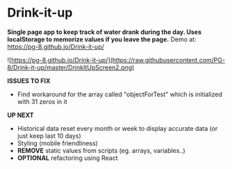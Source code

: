 # Drink-it-up

**Single page app to keep track of water drank during the day. Uses localStorage to memorize values if you leave the page.** Demo at: https://pg-8.github.io/Drink-it-up/

![https://pg-8.github.io/Drink-it-up/](https://raw.githubusercontent.com/PG-8/Drink-it-up/master/DrinkItUpScreen2.png)

**ISSUES TO FIX**

- Find workaround for the array called "objectForTest" which is initialized with 31 zeros in it

**UP NEXT**

- Historical data reset every month or week to display accurate data (or just keep last 10 days)
- Styling (mobile friendliness)
- **REMOVE** static values from scripts (eg. arrays, variables..)
- **OPTIONAL** refactoring using React

